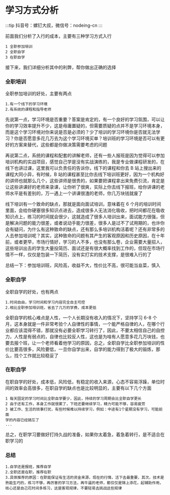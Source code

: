# 学习方式分析

:::tip
抖音号：螺钉大叔，微信号：nodeing-cn
:::

前面我们分析了入行的成本，主要有三种学习方式入行

```
1 全职参加培训
2 全职自学
3 在职自学
```

接下来，我们详细分析其中的利弊，帮你做出正确的选择

### 全职培训

全职参加培训的好处，主要有两点

```
1.有一个线下的学习环境
2.有系统的课程和指导老师
```

先说第一点，学习环境是否重要？答案是肯定的，有一个良好的学习氛围，可以让你的学习效率提升不少，这是毋庸置疑的，但需要质疑的点并不是学习环境本身，而是这个学习环境对你来说是否是必须的？少了培训的学习环境你是否就无法学习？你是否愿意多花几万去为这个学习环境买单？培训班的学习环境是否可以有更好的方案来替代，这些都是你做决策需要考虑的问题

再说第二点，系统的课程和配套的讲解老师，还有一些人报班是因为觉得可以参加培训机构的实战项目，感觉自己学是没有实战演练的，我是专业做课程研发的，在线下也讲过课，这里我可以负责任的告诉你，线下的课程和你去 B 站上搜出来的课程大同小异，有时候，B 站的课程甚至比你去线下培训班更好，因为一个机构好的讲师也就那么几个，这些讲师是很贵的，如果要把课程拿出来免费引流，肯定是让这些讲课好的老师来录课，让你听了很爽，实际上你去线下报班，给你讲课的老师水平是有差别的，万一遇上一个讲课很渣的老师，你几万块钱就废了

线下培训有一个致命的缺点，那就是面向面试培训，意味着在 6 个月的培训时间里面，会给你硬塞很多知识点进去，造成很多人无法消化吸收，把时间都花在吸收知识点上，练习的时间就会很少，这就造成了很多人培训出来，面试能力很强，但是解决问题的能力很差，或者说动手能力很差，很多人是过不了试用期的，也许你会有疑问，为什么有这种致命的缺点，还有那么多培训机构活着呢？还有非常多的人去参加培训呢？其实，这种致命的问题有其产生的客观原因和历史原因，在十年前，或者更早，市场行情好，学习的人不多，也没有那么卷，企业需要大量招人，这些培训出去的学生大量投简历、面试还是有很大概率找到工作的，但现在市场行情不一样，仅仅是包装一下简历，没有实打实的技术支撑，是很难入行的了

总结一下：参加培训班，风险高，收益不大，性价比不高，很可能当韭菜，慎入

### 全职自学

全职自学的好处，也有两点

```
1.时间自由，学习时间和学习内容完全自主可控
2.相比全职参加培训班，省去了几万的学费，成本更低
```

全职自学的核心难点是人性，一个人长期没有收入的情况下，坚持学习 6-8 个月，这本身就是一件非常考验个人自律性的事情，一个能严格自律的人，在哪个行业都应该混得不错，那就没有必要全职学习转行了，因此，不要太相信自己的自控力，人性是有弱点的，自律也比较反人性，这也是为啥有人愿意多花几万块钱，也要去报个班，让一个老师看着他学习的原因，总之，全职自学比全职参加培训的性价比要高很多，风险要低，一旦你自学出来，自学的能力得到了极大的锻炼，那么，找个工作就比较稳妥了

### 在职自学

在职自学的好处，成本低，风险低，有稳定的收入来源，心态不容易浮躁，单位时间的效率会高很多，在职自学的缺点也是比较明显的，主要有以下几个方面

```
1 每天固定的学习时间比全职自学要少，因此，持续的学习周期会比全职自学更长
2 由于还有工作，本身工作就很累了，下班还要继续学习，精力可能不够，容易疲劳
3 被工作、生活的琐事打扰，有些时候难以持续学习，例如：中途有1个星期没有学习，可能前面
学的内容已经搞忘了
...
```

总之，在职学习要做好打持久战的准备，如果你太着急，着急着转行，是不适合在职学习的

### 总结

```
1.自学还是报班，推荐自学
2.全职还是在职，推荐在职
3.具体推荐的原因：在职能保证有生活的资金来源，现在的行情，活下去最重要，其次，技术是
熟能生巧的，练习不够，再厉害的学习方法，再牛逼的老师，都仅仅是锦上添花，起辅助作用，
核心还是自己花时间多练习，这是客观规律，不要轻易去挑战这些规律
```
